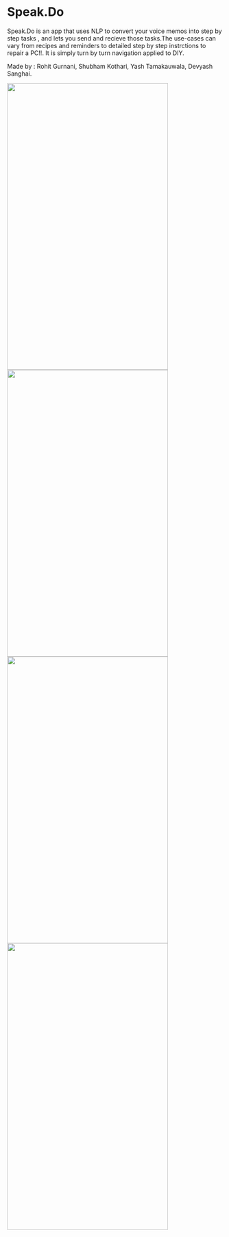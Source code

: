 # Speak.Do
Speak.Do is an app that uses NLP to convert your voice memos into step by step tasks , and lets you send and recieve those tasks.The use-cases can vary from recipes and reminders to detailed step by step instrctions to repair a PC!!. It is simply turn by turn navigation applied to DIY.

Made by : Rohit Gurnani, Shubham Kothari, Yash Tamakauwala, Devyash Sanghai.

<img src = "https://cloud.githubusercontent.com/assets/8545438/8834131/20f0ab56-30d0-11e5-9ae5-d3f747ecfd80.PNG" width = "375" height = "667" >

<img src = "https://cloud.githubusercontent.com/assets/8545438/8834134/26846440-30d0-11e5-800d-49f8783cddf9.PNG" width = "375" height = "667">
<img src = "https://cloud.githubusercontent.com/assets/8545438/8834141/30e36bc0-30d0-11e5-8461-8d585709e7d5.PNG" width = "375" height = "667">
<img src = "https://cloud.githubusercontent.com/assets/8545438/8834144/3375e9bc-30d0-11e5-838d-1f9f6d75c866.PNG" width = "375" height = "667">
